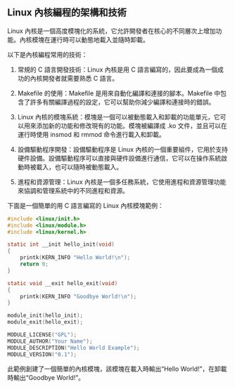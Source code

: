## Linux 內核編程的架構和技術

Linux 內核是一個高度模塊化的系統，它允許開發者在核心的不同層次上增加功能。內核模塊在運行時可以動態地載入並隨時卸載。

以下是內核編程常用的技術：

1. 常規的 C 語言開發技術：Linux 內核是用 C 語言編寫的，因此要成為一個成功的內核開發者就需要熟悉 C 語言。

2. Makefile 的使用：Makefile 是用來自動化編譯和連接的腳本。Makefile 中包含了許多有關編譯過程的設定，它可以幫助你減少編譯和連接時的錯誤。

3. Linux 內核的模塊系統：模塊是一個可以被動態載入和卸載的功能單元，它可以用來添加新的功能和修改現有的功能。模塊被編譯成 .ko 文件，並且可以在運行時使用 insmod 和 rmmod 命令進行載入和卸載。

4. 設備驅動程序開發：設備驅動程序是 Linux 內核的一個重要組件，它用於支持硬件設備。設備驅動程序可以直接與硬件設備進行通信，它可以在操作系統啟動時被載入，也可以隨時被動態載入。

5. 進程和資源管理：Linux 內核是一個多任務系統，它使用進程和資源管理功能來協調和管理系統中的不同進程和資源。

下面是一個簡單的用 C 語言編寫的 Linux 內核模塊範例：

```c
#include <linux/init.h>
#include <linux/module.h>
#include <linux/kernel.h>

static int __init hello_init(void)
{
    printk(KERN_INFO "Hello World!\n");
    return 0;
}

static void __exit hello_exit(void)
{
    printk(KERN_INFO "Goodbye World!\n");
}

module_init(hello_init);
module_exit(hello_exit);

MODULE_LICENSE("GPL");
MODULE_AUTHOR("Your Name");
MODULE_DESCRIPTION("Hello World Example");
MODULE_VERSION("0.1");
```

此範例創建了一個簡單的內核模塊，該模塊在載入時輸出“Hello World!”，在卸載時輸出“Goodbye World!”。